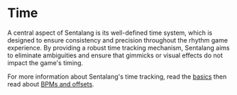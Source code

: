 # Time

A central aspect of Sentalang is its well-defined time system, which is designed to ensure consistency and precision throughout the rhythm game experience. By providing a robust time tracking mechanism, Sentalang aims to eliminate ambiguities and ensure that gimmicks or visual effects do not impact the game's timing.

For more information about Sentalang's time tracking, read the [basics](./time_basics.md) then read about [BPMs and offsets](./bpm_offset.md).
